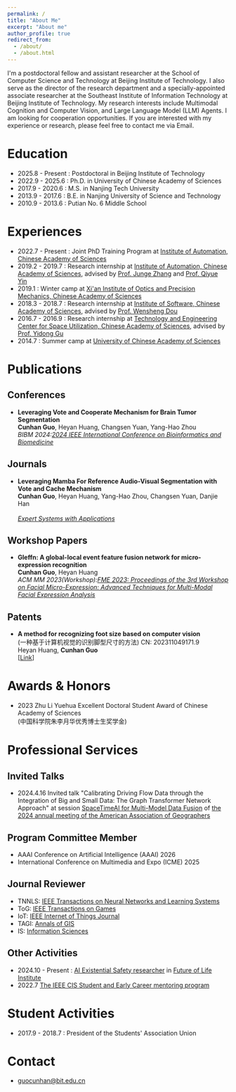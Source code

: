 ```yaml
---
permalink: /
title: "About Me"
excerpt: "About me"
author_profile: true
redirect_from: 
  - /about/
  - /about.html
---
```


I'm a postdoctoral fellow and assistant researcher at the School of Computer Science and Technology at Beijing Institute of Technology. I also serve as the director of the research department and a specially-appointed associate researcher at the Southeast Institute of Information Technology at Beijing Institute of Technology. My research interests include Multimodal Cognition and Computer Vision, and Large Language Model (LLM) Agents. I am looking for cooperation opportunities. If you are interested with my experience or research, please feel free to contact me via Email.

<!-- News -->

<!-- Research Interests
======
- Multi-agent reinforcement learning (MARL)
  - Generalization in MARL，especially ad-hoc cooperation
  - Large-scale MARL
  - Adversarial MARL
- Game theory
  - Team-maxmin equilibrium in zero-sum extensive-form games
  - Adversarial team games
  - Policy Space Response Oracle -->


<!-- - Generalization in Multi-Agent Reinforcement Learning
  - How can we deal with different training and testing conditions, especially in zero-shot generalization scenarios? 
  - Related problems include ad-hoc teamwork, few-shot teamwork, and robust reinforcement learning.
- Adversarial Multi-Agent Reinforcement Learning
  - How can we leverage adversarial agents to promote learning and improve generalization abilities?
- Large-Scale Multi-Agent Reinforcement Learning
  - How can we develop algorithms that are appliable to large-scale multi-agent systems? -->


<!-- ## Multi-Agent Reinforcement Learning -->


<!-- ### Generalization in Multi-Agent Reinforcement Learning
* How can we deal with different training and testing conditions, especially in zero-shot generalization scenarios? 
* Related problems include ad-hoc teamwork, few-shot teamwork, and robust reinforcement learning.

### Adversarial Multi-Agent Reinforcement Learning
* How can we leverage adversarial agents to promote learning and improve generalization abilities?

### Large-Scale Multi-Agent Reinforcement Learning
* How can we develop algorithms that are appliable to large-scale multi-agent systems? -->


Education
======
* 2025.8 - Present : Postdoctoral in Beijing Institute of Technology
* 2022.9 - 2025.6 : Ph.D. in University of Chinese Academy of Sciences
* 2017.9 - 2020.6 : M.S. in Nanjing Tech University
* 2013.9 - 2017.6 : B.E. in Nanjing University of Science and Technology
* 2010.9 - 2013.6 : Putian No. 6 Middle School


Experiences
======
* 2022.7 - Present : Joint PhD Training Program at [Institute of Automation, Chinese Academy of Sciences](http://www.ia.cas.cn/)
* 2019.2 - 2019.7 : Research internship at [Institute of Automation, Chinese Academy of Sciences](http://www.ia.cas.cn/), advised by [Prof. Junge Zhang](http://people.ucas.edu.cn/~ZHANGJUNGE) and [Prof. Qiyue Yin](http://people.ucas.edu.cn/~yqy)
* 2019.1 : Winter camp at [Xi'an Institute of Optics and Precision Mechanics, Chinese Academy of Sciences](http://english.opt.cas.cn/)
* 2018.3 - 2018.7 : Research internship at [Institute of Software, Chinese Academy of Sciences](http://www.is.cas.cn/), advised by [Prof. Wensheng Dou](http://people.ucas.edu.cn/~wsdou)
* 2016.7 - 2016.9 : Research internship at [Technology and Engineering Center for Space Utilization, Chinese Academy of Sciences](http://www.csu.cas.cn/), advised by [Prof. Yidong Gu](http://people.ucas.ac.cn/~guyidongcsu?language=en)
* 2014.7 : Summer camp at [University of Chinese Academy of Sciences](https://www.ucas.ac.cn/)


Publications
======

## Conferences
* **Leveraging Vote and Cooperate Mechanism for Brain Tumor Segmentation**<br>
  **Cunhan Guo**, Heyan Huang, Changsen Yuan, Yang-Hao Zhou<br>
  *BIBM 2024:[2024 IEEE International Conference on Bioinformatics and Biomedicine](https://ieeexplore.ieee.org/abstract/document/10821964)*<br>



## Journals
* **Leveraging Mamba For Reference Audio-Visual Segmentation with Vote and Cache Mechanism**<br>
  **Cunhan Guo**, Heyan Huang, Yang-Hao Zhou, Changsen Yuan, Danjie Han<br><br>
  *[Expert Systems with Applications](https://www.sciencedirect.com/science/article/abs/pii/S0957417425029860)*<br>

## Workshop Papers
* **Gleffn: A global-local event feature fusion network for micro-expression recognition**<br>
  **Cunhan Guo**, Heyan Huang<br>
  *ACM MM 2023(Workshop):[FME 2023: Proceedings of the 3rd Workshop on Facial Micro-Expression: Advanced Techniques for Multi-Modal Facial Expression Analysis](https://dl.acm.org/doi/abs/10.1145/3607829.3616446)*<br>

## Patents
* **A method for recognizing foot size based on computer vision**<br>
  (一种基于计算机视觉的识别脚型尺寸的方法) CN: 202311049171.9<br>
  Heyan Huang, **Cunhan Guo**<br>
  [[Link](https://pss-system.cponline.cnipa.gov.cn/documents/detail?prevPageTit=changgui)]
<!-- 黄河燕,  **郭存涵** -->


<!-- Paper, arXiv, Blog, Code, Slides, Video, bibTeX, Data, Website, Project page, Poster, Reviews, Link, Appendix, Reviews -->


Awards & Honors
======
* 2023 Zhu Li Yuehua Excellent Doctoral Student Award of Chinese Academy of Sciences <br>
  (中国科学院朱李月华优秀博士生奖学金)


Professional Services
======

## Invited Talks
* 2024.4.16 Invited talk "Calibrating Driving Flow Data through the Integration of Big and Small Data: The Graph Transformer Network Approach" at session [SpaceTimeAI for Multi-Model Data Fusion](https://aag.secure-platform.com/aag2024/solicitations/57/sessiongallery/7798) of [the 2024 annual meeting of the American Association of Geographers](https://www.aag.org/events/aag2024/)<br>

## Program Committee Member
* AAAI Conference on Artificial Intelligence (AAAI) 2026
* International Conference on Multimedia and Expo (ICME) 2025

<!-- Projects，Technical Reports，Writings，Services -->


## Journal Reviewer
* TNNLS: [IEEE Transactions on Neural Networks and Learning Systems](https://ieeexplore.ieee.org/xpl/RecentIssue.jsp?punumber=5962385)
* ToG: [IEEE Transactions on Games](https://ieeexplore.ieee.org/xpl/RecentIssue.jsp?punumber=7782673)
* IoT: [IEEE Internet of Things Journal](https://www.sciencedirect.com/journal/internet-of-things)
* TAGI: [Annals of GIS](https://www.tandfonline.com/journals/tagi20/about-this-journal#aims-and-scope)
* IS: [Information Sciences](https://www.sciencedirect.com/journal/information-sciences)

## Other Activities
* 2024.10 - Present : [AI Existential Safety researcher](https://futureoflife.org/person/chen-hao/) in [Future of Life Institute](https://futureoflife.org)
* 2022.7 [The IEEE CIS Student and Early Career mentoring program](https://wcci2022.org/ieee-cis-student-and-early-career-mentoring-program/)

Student Activities
======
* 2017.9 - 2018.7 : President of the Students' Association Union


Contact
======
* guocunhan@bit.edu.cn
